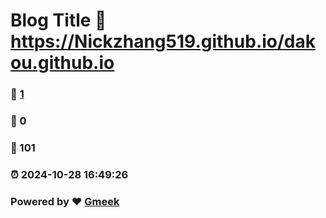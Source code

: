# Blog Title :link: https://Nickzhang519.github.io/dakou.github.io 
### :page_facing_up: [1](https://Nickzhang519.github.io/dakou.github.io/tag.html) 
### :speech_balloon: 0 
### :hibiscus: 101 
### :alarm_clock: 2024-10-28 16:49:26 
### Powered by :heart: [Gmeek](https://github.com/Meekdai/Gmeek)
